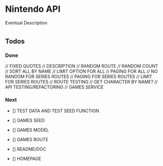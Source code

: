# Nintendo API

Eventual Description

# 

## Todos

### Done
// FIXED QUOTES
// DESCRIPTION
// RANDOM ROUTE
// RANDOM COUNT
// SORT ALL BY NAME
// LIMIT OPTION FOR ALL
// PAGING FOR ALL
// NO RANDOM FOR SERIES ROUTES
// PAGING FOR SERIES ROUTES
// LIMIT FOR SERIES ROUTES
// ROUTE TESTING
// GET CHARACTER BY NAME?
// API TESTING/REFACTORING
// GAMES SERVICE

### Next

- [] TEST DATA AND TEST SEED FUNCTION
- [] GAMES SEED
- [] GAMES MODEL
- [] GAMES ROUTE

- [] README/DOC
- [] HOMEPAGE